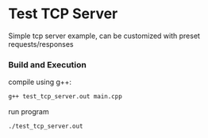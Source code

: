 # Test TCP Server
Simple tcp server example, can be customized with preset requests/responses

### Build and Execution
compile using g++:
```sh
g++ test_tcp_server.out main.cpp
```

run program
```sh
./test_tcp_server.out
```
